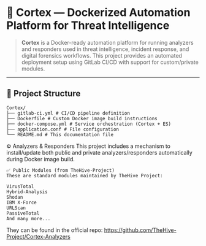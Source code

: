 # 🧠 Cortex — Dockerized Automation Platform for Threat Intelligence

> **Cortex** is a Docker-ready automation platform for running analyzers and responders used in threat intelligence, incident response, and digital forensics workflows. This project provides an automated deployment setup using GitLab CI/CD with support for custom/private modules.


---

## 📁 Project Structure

```
Cortex/
├── gitlab-ci.yml # CI/CD pipeline definition
├── Dockerfile # Custom Docker image build instructions
├── docker-compose.yml # Service orchestration (Cortex + ES)
├── application.conf # File configuration
└── README.md # This documentation file
```

⚙️ Analyzers & Responders
This project includes a mechanism to install/update both public and private analyzers/responders automatically during Docker image build.

```
✅ Public Modules (from TheHive-Project)
These are standard modules maintained by TheHive Project:

VirusTotal
Hybrid-Analysis
Shodan
IBM X-Force
URLScan
PassiveTotal
And many more...
```
They can be found in the official repo:
https://github.com/TheHive-Project/Cortex-Analyzers
